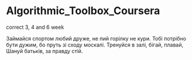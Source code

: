 # Algorithmic_Toolbox_Coursera
correct 3, 4 and 6 week

Займайся спортом любий друже, не пий горілку не кури. Тобі потрібно бути дужим, 
бо пруть зі сходу москалі. Тренуйся в залі, бігай, плавай, Шануй батьків, за правду стій.
